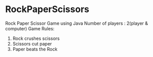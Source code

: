 # RockPaperScissors
Rock Paper Scissor Game using Java
Number of players : 2(player & computer)
Game Rules:
1. Rock crushes scissors
2. Scissors cut paper
3. Paper beats the Rock

